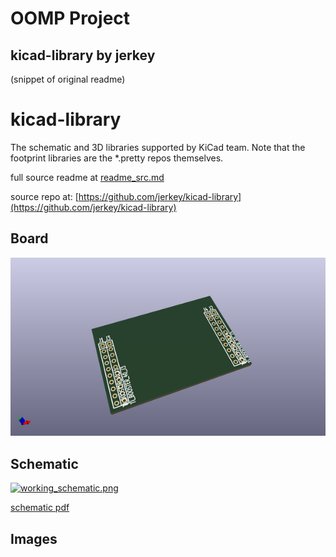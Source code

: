 # OOMP Project  
## kicad-library  by jerkey  
  
(snippet of original readme)  
  
kicad-library  
=============  
  
The schematic and 3D libraries supported by KiCad team.  Note that the footprint libraries are the *.pretty repos themselves.  
  
  full source readme at [readme_src.md](readme_src.md)  
  
source repo at: [https://github.com/jerkey/kicad-library](https://github.com/jerkey/kicad-library)  
## Board  
  
[![working_3d.png](working_3d_600.png)](working_3d.png)  
## Schematic  
  
[![working_schematic.png](working_schematic_600.png)](working_schematic.png)  
  
[schematic pdf](working_schematic.pdf)  
## Images  
